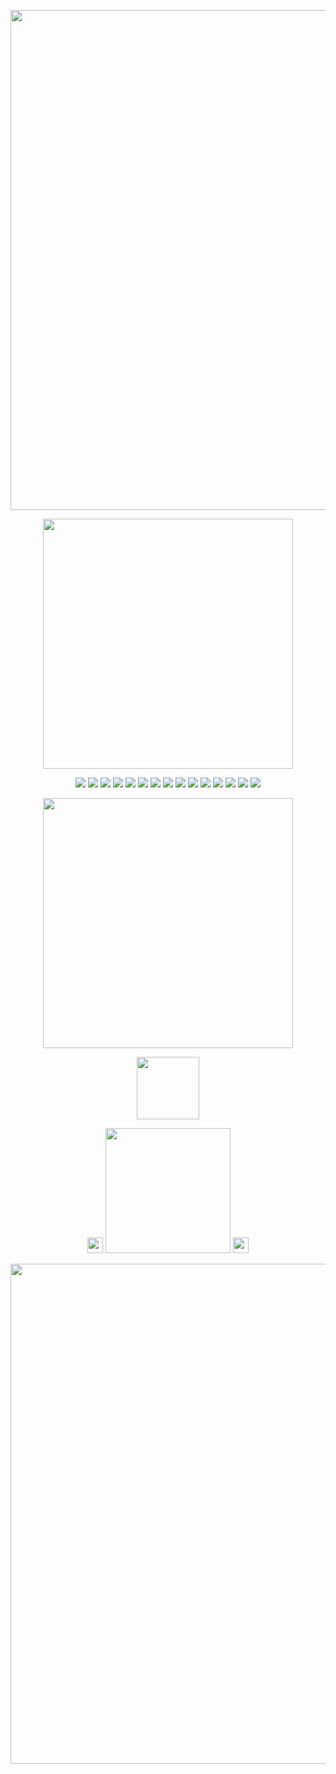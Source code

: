 <p align="center">
   <img src="https://files.catbox.moe/506n9m.png" width="800" height="auto"/>
   </p>
<p align="center">
   <img src="https://64.media.tumblr.com/9824b47f284a60e47890b87086c5ba27/1fb36553dcefbcd1-7d/s400x600/b725f2a30c9ea372c81d368ef3371d10b5b57ae0.gifv" width="400" height="auto"/>
</p>
<p align="center">
  <img src="https://files.catbox.moe/5v6yrz.webp"/>
  <img src="https://files.catbox.moe/5v6yrz.webp"/>
  <img src="https://files.catbox.moe/5v6yrz.webp"/>
  <img src="https://files.catbox.moe/5v6yrz.webp"/>
  <img src="https://files.catbox.moe/5v6yrz.webp"/>
  <img src="https://files.catbox.moe/5v6yrz.webp"/>
  <img src="https://files.catbox.moe/5v6yrz.webp"/>
  <img src="https://files.catbox.moe/5v6yrz.webp"/>
   <img src="https://files.catbox.moe/5v6yrz.webp"/>
   <img src="https://files.catbox.moe/5v6yrz.webp"/>
   <img src="https://files.catbox.moe/5v6yrz.webp"/>
   <img src="https://files.catbox.moe/5v6yrz.webp"/>
   <img src="https://files.catbox.moe/5v6yrz.webp"/>
   <img src="https://files.catbox.moe/5v6yrz.webp"/>
   <img src="https://files.catbox.moe/5v6yrz.webp"/>
</p>
<p align="center">
 <img src="https://64.media.tumblr.com/491b3ee6a9cea340be2c38fb906a223a/5f31e6a8194fbf35-5b/s1280x1920/fd1420dff595202f2b8871694bf2f19037b61a9f.gifv" width="400" height="auto"/>
</p>
<p align="center">
 <img src="https://media1.tenor.com/m/bOQuBMc3ypkAAAAC/dottoscara-dottoscara-genshin.gif" width="100" height="auto"/>
</p>
<p align="center">
 <img src="https://64.media.tumblr.com/0ed541b4eb3cf0481e13134dd684e9cc/b446c5c66747859d-9a/s75x75_c1/03130984af65f47abebc9dfdab6b44190a7a42a6.gifv" width="25" height="auto"/>
 <img src="https://64.media.tumblr.com/1a9708c796027adc0f61c32fc9d8825e/3bf59de8a1dc1544-ec/s250x400/7dfb67b6c93bdfc2e6d7b54ea897f62068dd9281.gifv" width="200" height="auto"/>
<img src="https://64.media.tumblr.com/0ed541b4eb3cf0481e13134dd684e9cc/b446c5c66747859d-9a/s75x75_c1/03130984af65f47abebc9dfdab6b44190a7a42a6.gifv" width="25" height="auto"/>
</p>
<p align="center">
<img src="https://files.catbox.moe/5fud1i.png" width="800" height="auto"/>
</p>
